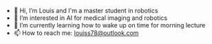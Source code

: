 - 👋 Hi, I’m Louis and I'm a master student in robotics
- 👀 I’m interested in AI for medical imaging and robotics
- 🌱 I’m currently learning how to wake up on time for morning lecture
- 📫 How to reach me: louiss78@outlook.com

